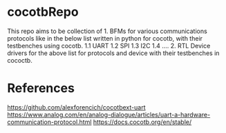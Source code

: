 # cocotbRepo
This repo aims to be collection of
    1. BFMs for various communications protocols like in the below list written in python for cocotb, with their testbenches using cocotb.
        1.1 UART
        1.2 SPI
        1.3 I2C
        1.4 ....
    2. RTL Device drivers for the above list for protocols and device with their testbenches in cococtb.
# References
https://github.com/alexforencich/cocotbext-uart
https://www.analog.com/en/analog-dialogue/articles/uart-a-hardware-communication-protocol.html
https://docs.cocotb.org/en/stable/

